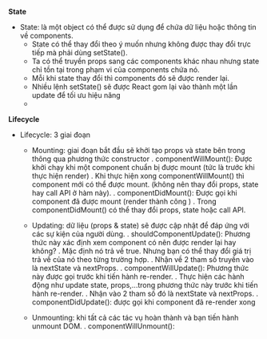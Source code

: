 **State**

- State: là một object có thể được sử dụng để chứa dữ liệu hoặc thông tin về components.
  - State có thể thay đổi theo ý muốn nhưng không được thay đổi trực tiếp mà phải dùng setState().
  - Ta có thể truyền props sang các components khác nhau nhưng state chỉ tồn tại trong phạm vi của components chứa nó.
  - Mỗi khi state thay đổi thì components đó sẽ được render lại.
  - Nhiều lệnh setState() sẽ được React gom lại vào thành một lần update để tối ưu hiệu năng
  -

**Lifecycle**

- Lifecycle: 3 giai đoạn

  - Mounting: giai đoạn bắt đầu sẽ khởi tạo props và state bên trong thông qua phương thức constructor
    . componentWillMount(): Được khởi chạy khi một component chuẩn bị được mount (tức là trước khi thực hiện render)
    . Khi thực hiện xong componentWillMount() thì component mới có thể được mount. (không nên thay đổi props, state hay call API ở hàm này).
    . componentDidMount(): Được gọi khi component đã được mount (render thành công )
    . Trong componentDidMount() có thể thay đổi props, state hoặc call API.

  - Updating: dữ liệu (props & state) sẽ được cập nhật để đáp ứng với các sự kiện của người dùng.
    . shouldComponentUpdate(): Phương thức này xác định xem component có nên được render lại hay không?
    . Mặc định nó trả về true. Nhưng bạn có thể thay đổi giá trị trả về của nó theo từng trường hợp.
    . Nhận về 2 tham số truyền vào là nextState và nextProps.
    . componentWillUpdate(): Phương thức này được gọi trước khi tiến hành re-render.
    . Thực hiện các hành động như update state, props,...trong phương thức này trước khi tiến hành re-render.
    . Nhận vào 2 tham số đó là nextState và nextProps.
    . componentDidUpdate(): được gọi khi component đã re-render xong

  - Unmounting: khi tất cả các tác vụ hoàn thành và bạn tiến hành unmount DOM.
    . componentWillUnmount():

